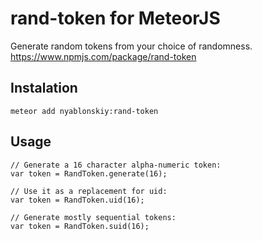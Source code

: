 # rand-token for MeteorJS
Generate random tokens from your choice of randomness.
https://www.npmjs.com/package/rand-token

## Instalation
```
meteor add nyablonskiy:rand-token
```

## Usage
```
// Generate a 16 character alpha-numeric token:
var token = RandToken.generate(16);

// Use it as a replacement for uid:
var token = RandToken.uid(16);

// Generate mostly sequential tokens:
var token = RandToken.suid(16);
```